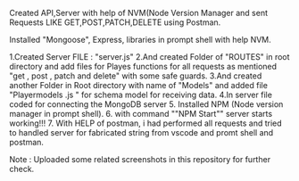 Created API,Server with help of NVM(Node Version Manager and sent Requests LIKE GET,POST,PATCH,DELETE using Postman.

Installed "Mongoose", Express, libraries in prompt shell with help NVM.

1.Created Server FILE : "server.js" 2.And created Folder of "ROUTES" in root directory and add files for Playes functions for all requests as mentioned "get , post , patch and delete" with some safe guards. 3.And created another Folder in Root directory with name of "Models" and added file "Playermodels .js " for schema model for receiving data. 4.In server file coded for connecting the MongoDB server 5. Installed NPM (Node version manager in prompt shell). 6. with command ""NPM Start"" server starts working!!! 7. With HELP of postman, i had performed all requests and tried to handled server for fabricated string from vscode and promt shell and postman.

Note : Uploaded some related screenshots in this repository for further check.
